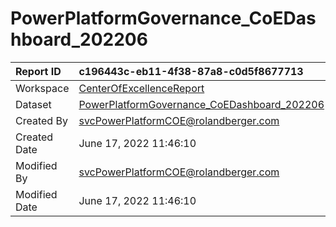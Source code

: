 



# PowerPlatformGovernance_CoEDashboard_202206

|Report ID|c196443c-eb11-4f38-87a8-c0d5f8677713|
| :--- | :--- |
|Workspace|[CenterOfExcellenceReport](../Workspaces/CenterOfExcellenceReport.md)|
|Dataset|[PowerPlatformGovernance_CoEDashboard_202206](../Datasets/PowerPlatformGovernance_CoEDashboard_202206.md)|
|Created By|svcPowerPlatformCOE@rolandberger.com|
|Created Date|June 17, 2022 11:46:10|
|Modified By|svcPowerPlatformCOE@rolandberger.com|
|Modified Date|June 17, 2022 11:46:10|
